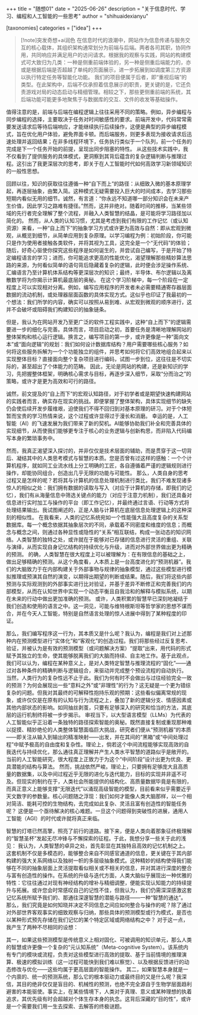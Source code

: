 +++
title = "随想01"
date = "2025-06-26"
description = "关于信息时代、学习、编程和人工智能的一些思考"
author = "shihuaidexianyu"

[taxonomies]
categories = ["idea"]
+++

>[!note]突发奇想+ai润色
在信息时代的浪潮中，网站作为信息传递与服务交互的核心载体，其组织架构通常划分为前端与后端。两者各司其职，协同作用，共同响应并满足用户的访问请求。根据我的观察与实践，网站的构建模式可大致归为几类：一种是侧重前端体验的，另一种是侧重后端能力的，亦或是根据后端是否超越了单纯的页面展示，进一步拓展到如调度第三方资源以执行特定任务等智能化功能。
我们的项目便属于后者，即“重视后端”的类型。在此架构中，后端不仅承担着信息展示的职责，更关键的是，它还负责游戏对局的动态启动与精细管理。相较之下，那些更侧重前端的系统，其后端功能可能更多地聚焦于与数据库的交互、文件的收发等基础操作。

值得注意的是，前端与后端在编程逻辑上往往采用不同的策略。例如，异步编程与同步编程的选择，主要取决于任务对时间敏感性的要求。前端开发中，代码常常需要发送请求后等待后端响应，才能继续执行后续操作，这便是典型的异步编程模式，旨在优化用户体验，避免界面卡顿。而后端服务，则更多表现为接收请求后迅速处理并返回结果；在非多线程环境下，任务执行类似于一个队列，前一个任务的完成是下一个任务开始的前提，呈现出同步阻塞的特性。
从这些技术实践中，我不仅看到了提供服务的具体模式，更洞察到其背后蕴含的复杂逻辑判断与推理过程。这引出了我更深层次的思考，即关于在人工智能时代如何高效学习新领域知识的一般性思想。

回顾以往，知识的获取往往遵循一种“自下而上”的路径：从细致入微的基本原理学起，再逐层抽象，由繁入简。这种模式无疑需要投入巨大的时间成本，去学习那些短期内看似无用的细节。诚然，有言道：“你永远不知道哪一部分知识会在未来产生价值，因此学习之路难有捷径。”然而，这并非绝对。随着时间的推移，当某些领域的先行者完全理解了整个流程，并融入人类智慧的结晶，是可能将学习路径加以简化的。
然而，从人类的认知习惯，尤其是考虑到我们有限的工作记忆（或认知资源）来看，一种“自上而下”的抽象学习方式或许更为高效与自然：即从宏观到微观，从概览到细节，从简单应用到复杂原理。以学习编程为例：初始阶段，你可能只是作为使用者接触各类软件，并将其视为工具，这完全是一个“无代码”的体验；随后，好奇心驱使你探究这些程序是如何诞生的，并尝试自己编写，于是开始了特定编程语言的学习；进而，你可能追求更高的性能优化，渴望理解那些精妙算法思路的来源，为何看似简单的语句背后隐藏着复杂的逻辑，此时便会涉足操作系统、汇编语言乃至计算机体系结构等更深层次的知识；最终，半导体、布尔逻辑以及离散数学将为你揭示计算机最底层的奥秘。
在这个学习阶梯中，每一个阶段在一定程度上可以实现相对分离。例如，编写应用程序的开发者未必需要精通寄存器层面数据的流动机制，或处理器层面函数的具体实现方式。这似乎也印证了我最初的一个想法：我们所学的内容，确实可以按照从易到难、从宏观到微观的顺序进行，这并不会破坏或阻碍我们构建知识的抽象链条。

但是，我认为在网站开发乃至更广泛的软件工程实践中，这种“自上而下”的逻辑需要进一步的细化与完善。具体而言，项目启动之初，首要任务是清晰地理解网站的整体架构和核心运行逻辑。换言之，编写项目的第一步，或许更像是一种“面向文本”或“面向逻辑”的规划：我们如何设计数据库结构？用户需要哪些核心服务？如何将这些服务拆解为一个个功能独立的组件，并思考如何将它们高效地组合起来以实现整体目标？直接面向整个复杂项目进行编码，试图一步到位，这往往是不切实际的，甚至超出了个体能力的范畴。
因此，无论是网站的构建，还是新知识的学习，先把握整体框架，明确核心需求与目标，再逐步深入细节，采取“分而治之”的策略，或许才是更为高效和可行的路径。

诚然，前文提及的“自上而下”的宏观认知路径，对于初学者或是期望快速构建网站的实践者而言，确实存在现实的挑战。即便掌握了整体架构，具体实现细节的缺失仍会使后续开发步履维艰，迫使我们不得不回归到对基本原理的研习。对于个体短暂而宝贵的学习热情来说，这个过程或许显得过于漫长和消磨。
幸运的是，人工智能（AI）的飞速发展为我们带来了新的契机。AI能够协助我们补全和完善具体的实现细节，从而使我们能够更专注于核心的业务逻辑与创新构思，而非陷入代码编写本身的繁琐事务中。

然而，我真正渴望深入探讨的，并非仅仅是技术层面的辅助，而是贯穿于这一切背后、凝结其中的人类思考模式与智慧的本质。您是否曾有过这样的感触：一个个计算机程序，就如同工业流水线上分工明确的工匠，各自遵循着严谨的逻辑规则进行操作，却能协同组合，创造出几乎无限的功能与可能性。
那么，人类自身的思考过程又是怎样的呢？若将其与计算机的信息处理机制进行类比，我们不难发现诸多惊人的相似之处：我们拥有数据的读取与写入（对应于计算机的存储，即我们的记忆），我们有从海量信息中筛选关键点的能力（对应于注意力机制），我们还具备对信息进行实时加工与操作的平台（即工作记忆），并最终通过言语、行动等方式将处理结果输出。我试图阐述的，正是人脑与计算机在底层信息处理逻辑上的这种深刻的相似性。
在我看来，人类的记忆系统宛如一个性能强大且高度复杂的关系型数据库。每一个概念依据其抽象层次的不同，承载着不同密度和维度的信息；而概念与概念之间，则通过各种显性或隐性的“关系”相互联结，构成一张动态的知识网络。人类智慧的独特之处，或许就在于能够对已存储的信息进行灵活的重组、关联与演绎，从而实现自身记忆结构的持续优化与升级，进而对外部世界做出更为精确的预测。
的确，人类智慧在很大程度上可以被理解为：在有限信息的基础之上，做出足够精确的预测。从这个角度看，人本质上是一台高度进化的“预测机器”。我们的大脑致力于在内部构建关于外部事物与规律的抽象模型，通过这些模型进行模拟推理或预演其自然的演变，以期得出期望的判断或结果。随后，我们将这些内部预测与实际观测到的外部事实进行比对验证，并基于差异不断修正和完善我们的内部模型，从而在认知世界中实现一个动态平衡且自我洽和的解释与模拟系统，以期在未来的行动中做出更加准确的预测。
或许，人类积累的智慧早已深刻地凝结于我们创造和使用的语言之中。这一洞见，可能与维特根斯坦等哲学家的思想不谋而合，并在今天人工智能，特别是自然语言处理的惊人进展中得到了某种程度的印证。

那么，我们编写程序这一行为，其本质又是什么呢？我认为，编程是我们对上述那种内在预测模型进行“实体化”和“客观化”的创造过程。我们将那些经过反复思考、验证，并被认为是有效的预测模型（或问题解决方案）“提取”出来，用代码的形式赋予其独立的生命，使其能够脱离我们的大脑而持续、自主地工作。基于此观点，我们可以认为，编程在某种意义上，是对人类特定智慧与推理流程的“固化”——通过对各种条件的精确判断与逻辑组合，来驱动并完成整个预设流程的自动执行。
当然，人类行为的复杂性远不止于此。我们为何有时不会做出与过往经验完全一致的预测？为何会展现出一些“意料之外”或“非理性”的行为？这无疑是一个更为错综复杂的问题。但我对其最终的可解释性抱持乐观的预期：这些看似偏离常规的现象，或许仅仅是在原有的认知与行为流程之上，叠加了新的逻辑分支、情感因素或其他内部状态的影响。如同抽丝剥茧，只要有足够深入的研究和恰当的方法，其底层的运行机制终将被一步步揭示。
审视当下，以大型语言模型（LLMs）为代表的人工智能似乎正沿着一条独特的路径探索智能的奥秘。既然直接复制或重现那种难以捉摸、精妙绝伦的人类整体智慧面临巨大挑战，研究者们便从“预测机器”的本质——即关注从输入到输出的精准映射——出发，并在其间的“黑箱”或“中间处理过程”中赋予极高的自由度和复杂性。理论上，倘若这个中间流程能够实现高效的自我迭代与持续优化，那么通往真正理解并产生人类水平智慧的道路似乎是敞开的。当前的人工智能研究，很大程度上正致力于为这个“中间阶段”设计出更为优良、更具潜能的结构与算法。
然而，挑战依然严峻。理论上，只要拥有足够庞大且高质量的数据集，以及中间过程近乎无限的进化与迭代能力，目标的实现并非遥不可及。但现实的制约在于，人类社会所能提供的结构化、高质量数据毕竟是有限的，而真正意义上能够支撑“无限迭代”以涌现高级智能的模型，目前看来似乎需要近乎天文数字的参数量。核心问题随之浮现：我们如何才能像人类大脑那样，以一个相对简洁、能耗可控的生物结构，去完成如此复杂、灵活且富有创造性的智能任务呢？
这便是一个亟待解决的核心难题。一旦这个问题得到突破性的进展，通用人工智能（AGI）的时代或许就将真正来临。

智慧的灯塔已然高擎，照亮了前行的道路。接下来，便是人类向着那象征终极理解的“智慧圣杯”发起无尽冲锋与不懈探索的征程。于此，我想分享一些关于此的浅见：
我认为，人类智慧的卓异之处，首先彰显在其独特且高效的记忆机制之上。这套机制不仅是多模态的，能够整合来自不同感官通道的信息，更关键在于其内部构建的强大关系网络以及独树一帜的多层级抽象模式。这种精妙的结构使得我们能够在不同的抽象层面上灵活提取看似相关或不相关的信息，并对其进行深度的整合与富有创造性的操作。在系统的升级与迭代方面，人类大脑似乎展现出一种优雅的特性：它往往通过对现有神经结构的增补与精细调整，便能实现认知能力的持续提升与拓展。或许您会时常感叹自己的记性不佳，但我认为，我们仍需深深感激这套记忆系统所赋予我们的、那通往深邃智慧的潜能与路径——一种“智慧的通达”。
那么，我们究竟是如何知晓并决定不同信息之间应如何整合与操作的呢？除了通过对外部世界客观事实的细致观察与归纳，那些具体的预测模型或行为模式，是否也以某种形式预先存储在我们记忆的某个特定区域或网络结构之中？
对于这一点，我产生了两种不尽相同的设想：

其一，如果这些预测模型是传统意义上相对固化、可被调用的知识单元，那么人类的智慧或许更像一个复杂的“元认知系统”（Meta-cognitive System）。该系统内有专门的模块或流程，负责对这些模型进行高效的提取、基于当前情境的推理演算、极速的模拟训练（这一过程可能快到我们难以察觉）、以及根据反馈进行的动态修改与优化——这些均属于更高层面的智能操作。
其二，如果智慧本身就是一个内禀的、统一的预测系统，那么它的根本驱动力或最终目的又是什么呢？我深信，其目的绝非仅仅是盲目的、机械性的预测，也绝不完全源自于生物学层面趋利避害的本能驱使。事实上，在某些情境下，人类对于真理、意义或某种理想的执着追求，其优先级有时会超越对个体生存本身的执念。这背后深藏的“目的性”，或许是一个需要我们用一生去探索、去解答的终极谜题。